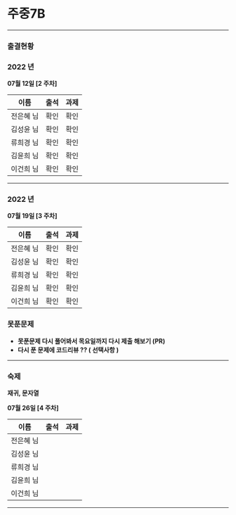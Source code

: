 # 주중7B

---

### 출결현황

<h3>2022 년</h3>

<p><strong>07월 12일 [2 주차]<strong></p>

| 이름      | 출석 | 과제 |
| --------- | ---- | ---- |
| 전은혜 님 | 확인 | 확인 |
| 김성윤 님 | 확인 | 확인 |
| 류희경 님 | 확인 | 확인 |
| 김윤희 님 | 확인 | 확인 |
| 이건희 님 | 확인 | 확인 |

---

<h3>2022 년</h3>

<p><strong>07월 19일 [3 주차]<strong></p>

| 이름      | 출석 | 과제 |
| --------- | ---- | ---- |
| 전은혜 님 | 확인 | 확인 |
| 김성윤 님 | 확인 | 확인 |
| 류희경 님 | 확인 | 확인 |
| 김윤희 님 | 확인 | 확인 |
| 이건희 님 | 확인 | 확인 |

### 못푼문제

- 못푼문제 다시 풀어봐서 목요일까지 다시 제출 해보기 (PR)
- 다시 푼 문제에 코드리뷰 ?? ( 선택사항 )

---

### 숙제

재귀, 문자열

<p><strong>07월 26일 [4 주차]<strong></p>

| 이름      | 출석 | 과제 |
| --------- | ---- | ---- |
| 전은혜 님 |      |      |
| 김성윤 님 |      |      |
| 류희경 님 |      |      |
| 김윤희 님 |      |      |
| 이건희 님 |      |      |

---
